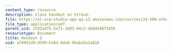 ```yaml
---
content_type: resource
description: Class handout on Stroud.
file: https://ol-ocw-studio-app-qa.s3.amazonaws.com/courses/24-500-other-minds-spring-2003/af6951d9d599b18d9da99baba5a2a816_h2_24500s03.pdf
file_type: application/pdf
parent_uid: 2fd2ad75-5a71-1603-94c2-46dd44871d56
resourcetype: Document
title: Handout 2
uid: af6951d9-d599-b18d-9da9-9baba5a2a816
---
```

